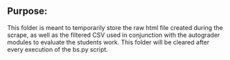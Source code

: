 ## Purpose:
This folder is meant to temporarily store the raw html file created during the scrape, as well as the filtered CSV used in conjunction with the autograder modules to evaluate the students work. This folder will be cleared after every execution of the bs.py script.